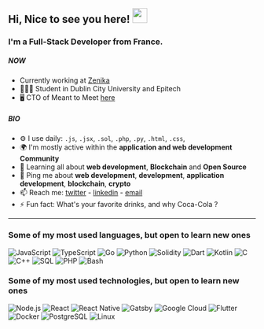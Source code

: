 
## Hi, Nice to see you here! <img src="https://github.com/benjaminbrgs/benjaminbrgs/blob/main/wave.gif" width="30">

### I'm a Full-Stack Developer from France.

##### NOW

- Currently working at [Zenika](https://github.com/Zenika)
- 🙇🏻‍♂️ Student in Dublin City University and Epitech
- 🖥 CTO of Meant to Meet [here](https://metome.fr/)

##### BIO

- ⚙️ I use daily: `.js`, `.jsx`, `.sol`, `.php`, `.py`, `.html`, `.css`, 
- 🌍 I'm mostly active within the **application and web development Community**
- 🌱 Learning all about **web development**, **Blockchain** and **Open Source**
- 💬 Ping me about **web development**, **development**, **application development**, **blockchain**, **crypto**
- 📫 Reach me: [twitter](https://twitter.com/benjamin_brgs) - [linkedin](https://www.linkedin.com/in/bourgeoisbenjamin) - [email](mailto:contact@benjaminbourgeois.com)
- ⚡️ Fun fact: What's your favorite drinks, and why Coca-Cola ?


<hr/>

### Some of my most used languages, but open to learn new ones

![JavaScript](https://img.shields.io/badge/-JavaScript-000?&logo=JavaScript)
![TypeScript](https://img.shields.io/badge/-TypeScript-000?&logo=TypeScript)
![Go](https://img.shields.io/badge/-Go-000?&logo=Go)
![Python](https://img.shields.io/badge/-Python-000?&logo=Python)
![Solidity](https://img.shields.io/badge/-Solidity-000?&logo=Solidity)
![Dart](https://img.shields.io/badge/-Dart-000?&logo=Dart)
![Kotlin](https://img.shields.io/badge/-Dart-000?&logo=Kotlin)
![C](https://img.shields.io/badge/-C-000?&logo=C)
![C++](https://img.shields.io/badge/-C++-000?&logo=c%2b%2b&logoColor=00599C)
![SQL](https://img.shields.io/badge/-SQL-000?&logo=MySQL)
![PHP](https://img.shields.io/badge/-Php-000?&logo=Php)
![Bash](https://img.shields.io/badge/-Bash-000?&logo=gnu-bash)


### Some of my most used technologies, but open to learn new ones

![Node.js](https://img.shields.io/badge/-Node.js-000?&logo=node.js)
![React](https://img.shields.io/badge/-React-000?&logo=React)
![React Native](https://img.shields.io/badge/-React_Native-000?&logo=React)
![Gatsby](https://img.shields.io/badge/-Gatsby-000?&logo=Gatsby)
![Google Cloud](https://img.shields.io/badge/-Google_Cloud-000?&logo=google-cloud)
![Flutter](https://img.shields.io/badge/-Flutter-000?&logo=Flutter)
![Docker](https://img.shields.io/badge/-Docker-000?&logo=Docker)
![PostgreSQL](https://img.shields.io/badge/-PostgreSQL-000?&logo=PostgreSQL)
![Linux](https://img.shields.io/badge/-Linux-000?&logo=Linux)
